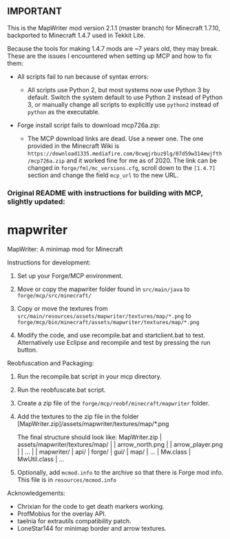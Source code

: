 ## IMPORTANT

This is the MapWriter mod version 2.1.1 (master branch) for Minecraft 1.7.10,
backported to Minecraft 1.4.7 used in Tekkit Lite.

Because the tools for making 1.4.7 mods are \~7 years old, they may break. These
are the issues I encountered when setting up MCP and how to fix them:

- All scripts fail to run because of syntax errors:
  - All scripts use Python 2, but most systems now use Python 3 by default.
    Switch the system default to use Python 2 instead of Python 3, or manually
    change all scripts to explicitly use `python2` instead of `python` as the
    executable.

- Forge install script fails to download mcp726a.zip:
  - The MCP download links are dead. Use a newer one. The one provided in the
    Minecraft Wiki is
    `https://download1335.mediafire.com/0cwqjrbuz9lg/07d59w314ewjfth/mcp726a.zip`
    and it worked fine for me as of 2020. The link can be changed in
    `forge/fml/mc_versions.cfg`, scroll down to the `[1.4.7]` section and change
    the field `mcp_url` to the new URL.

### Original README with instructions for building with MCP, slightly updated:

mapwriter
=========

MapWriter: A minimap mod for Minecraft


Instructions for development:

1) Set up your Forge/MCP environment.

2) Move or copy the mapwriter folder found in `src/main/java` to
   `forge/mcp/src/minecraft/`

3) Copy or move the textures from
   `src/main/resources/assets/mapwriter/textures/map/*.png` to
   `forge/mcp/bin/minecraft/assets/mapwriter/textures/map/*.png`

4) Modify the code, and use recompile.bat and startclient.bat to test.
   Alternatively use Eclipse and recompile and test by pressing the run button.

Reobfuscation and Packaging:

1) Run the recompile.bat script in your mcp directory.

2) Run the reobfuscate.bat script.

3) Create a zip file of the `forge/mcp/reobf/minecraft/mapwriter` folder.

4) Add the textures to the zip file in the folder
   [MapWriter.zip]/assets/mapwriter/textures/map/*.png
   
   The final structure should look like:
       MapWriter.zip
       | assets/mapwriter/textures/map/
       | | arrow_north.png
       | | arrow_player.png
       | | ...
       |
       | mapwriter/
         | api/
         | forge/
         | gui/
         | map/
         | ...
         | Mw.class
         | MwUtil.class
         | ... 

5) Optionally, add `mcmod.info` to the archive so that there is Forge mod info.
   This file is in `resources/mcmod.info`

Acknowledgements:

* Chrixian for the code to get death markers working.
* ProfMobius for the overlay API.
* taelnia for extrautils compatibility patch.
* LoneStar144 for minimap border and arrow textures.
